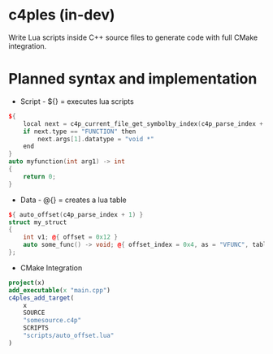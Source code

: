 # c4ples (in-dev)
Write Lua scripts inside C++ source files to generate code with full CMake integration.

# Planned syntax and implementation
* Script - ${} = executes lua scripts
```c++
${
    local next = c4p_current_file_get_symbolby_index(c4p_parse_index + 1)
    if next.type == "FUNCTION" then
        next.args[1].datatype = "void *"
    end
}
auto myfunction(int arg1) -> int
{
    return 0;
}
```
* Data - @{} = creates a lua table
```c++
${ auto_offset(c4p_parse_index + 1) }
struct my_struct
{
    int v1; @{ offset = 0x12 }
    auto some_func() -> void; @{ offset_index = 0x4, as = "VFUNC", table_index = 0x0 }
};
```
* CMake Integration
```cmake
project(x)
add_executable(x "main.cpp")
c4ples_add_target(
    x
    SOURCE
    "somesource.c4p"
    SCRIPTS
    "scripts/auto_offset.lua"
)
```
